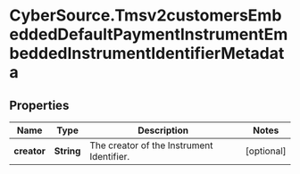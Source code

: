 # CyberSource.Tmsv2customersEmbeddedDefaultPaymentInstrumentEmbeddedInstrumentIdentifierMetadata

## Properties
Name | Type | Description | Notes
------------ | ------------- | ------------- | -------------
**creator** | **String** | The creator of the Instrument Identifier. | [optional] 


